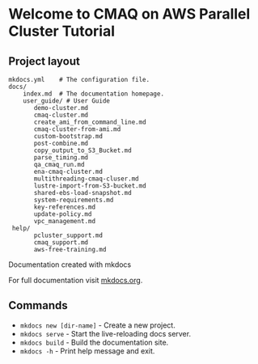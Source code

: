 # Welcome to CMAQ on AWS Parallel Cluster Tutorial 

## Project layout

    mkdocs.yml    # The configuration file.
    docs/
        index.md  # The documentation homepage.
        user_guide/ # User Guide
           demo-cluster.md
           cmaq-cluster.md
           create_ami_from_command_line.md
           cmaq-cluster-from-ami.md
           custom-bootstrap.md
           post-combine.md
           copy_output_to_S3_Bucket.md
           parse_timing.md
           qa_cmaq_run.md
           ena-cmaq-cluster.md
           multithreading-cmaq-cluser.md
           lustre-import-from-S3-bucket.md
           shared-ebs-load-snapshot.md
           system-requirements.md
           key-references.md
           update-policy.md
           vpc_management.md 
     help/
           pcluster_support.md
           cmaq_support.md 
           aws-free-training.md

Documentation created with mkdocs

For full documentation visit [mkdocs.org](https://www.mkdocs.org).

## Commands

* `mkdocs new [dir-name]` - Create a new project.
* `mkdocs serve` - Start the live-reloading docs server.
* `mkdocs build` - Build the documentation site.
* `mkdocs -h` - Print help message and exit.

